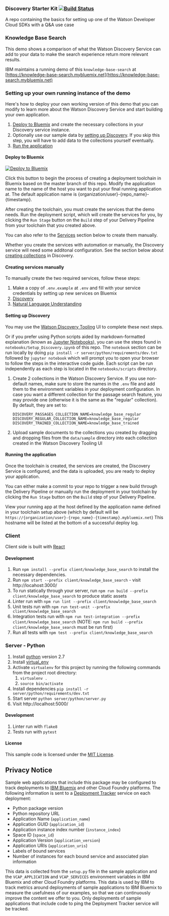 ### Discovery Starter Kit [![Build Status](https://api.travis-ci.org/watson-developer-cloud/discovery-starter-kit.svg)](https://travis-ci.org/watson-developer-cloud/discovery-starter-kit)

A repo containing the basics for setting up one of the Watson Developer Cloud SDKs with a Q&A use case

### Knowledge Base Search

This demo shows a comparison of what the Watson Discovery Service can add to your data to make the search experience return more relevant results.

IBM maintains a running demo of this `knowledge-base-search` at [https://knowledge-base-search.mybluemix.net](https://knowledge-base-search.mybluemix.net)

### Setting up your own running instance of the demo
Here's how to deploy your own working version of this demo that you can modify to learn more about the Watson Discovery Service and start building your own application.

1. [Deploy to Bluemix](#deploy-to-bluemix) and create the necessary collections in your Discovery service instance.
1. Optionally use our sample data by [setting up Discovery](#setting-up-discovery). If you skip this step, you will have to add data to the collections yourself eventually.
1. [Run the application](#running-the-application)

#### Deploy to Bluemix
[![Deploy to Bluemix](https://deployment-tracker.mybluemix.net/stats/24261964d00b59942cda0befd0535f50/button.svg)](https://bluemix.net/deploy?repository=https://github.com/watson-developer-cloud/discovery-starter-kit)

Click this button to begin the process of creating a deployment toolchain in Bluemix based on the master branch of this repo. Modify the application name to the name of the host you want to put your final running application at. The default application name is {organization/user}-{repo_name}-{timestamp}.

After creating the toolchain, you must create the services that the demo needs. Run the deployment script, which will create the services for you, by clicking  the `Run Stage` button on the `Build` step of your Delivery Pipeline from your toolchain that you created above.

You can also refer to the [Services](#creating-services-manually) section below to create them manually.

Whether you create the services with automation or manually, the Discovery service will need some additonal configuration. See the section below about [creating collections](#setting-up-discovery) in Discovery.

#### Creating services manually

To manually create the two required services, follow these steps:

1. Make a copy of `.env.example` at `.env` and fill with your service credentials by setting up new services on Bluemix
  1. [Discovery](https://console.ng.bluemix.net/catalog/services/discovery?taxonomyNavigation=watson)
  1. [Natural Language Understanding](https://console.ng.bluemix.net/catalog/services/natural-language-understanding?taxonomyNavigation=watson)

#### Setting up Discovery

You may use the [Watson Discovery Tooling](https://discovery-tooling.mybluemix.net) UI to complete these next steps.

Or if you prefer using Python scripts aided by markdown-formatted explanation (known as [Jupyter Notebooks](http://jupyter.readthedocs.io/en/latest/index.html)), you can use the steps found in `notebooks/Setup_Discovery.ipynb` of this repo. The `notebook` section can be run locally by doing `pip install -r server/python/requirements/dev.txt` followed by `jupyter notebook` which will prompt you to open your browser to follow the steps in the interactive code guide. Each script can be run independently as each step is located in the `notebooks/scripts` directory.

1. Create 2 collections in the Watson Discovery Service. If you use non-default names, make sure to store the names in the `.env` file and add them to the environment variables in your deployment configuration. In case you want a different collection for the passage search feature, you may provide one (otherwise it is the same as the "regular" collection). By default, they are set to:
   ```
   DISCOVERY_PASSAGES_COLLECTION_NAME=knowledge_base_regular
   DISCOVERY_REGULAR_COLLECTION_NAME=knowledge_base_regular
   DISCOVERY_TRAINED_COLLECTION_NAME=knowledge_base_trained
   ```
1. Upload sample documents to the collections you created by dragging and dropping files from the `data/sample` directory into each collection created in the Watson Discovery Tooling UI

#### Running the application

Once the toolchain is created, the services are created, the Discovery Service is configured, and the data is uploaded, you are ready to deploy your application.

You can either make a commit to your repo to trigger a new build through the Delivery Pipeline or manually run the deployment in your toolchain by clicking  the `Run Stage` button on the `Build` step of your Delivery Pipeline.

View your running app at the host defined by the application name defined in your toolchain setup above (which by default will be `https://{organization/user}-{repo_name}-{timestamp}.mybluemix.net`) This hostname will be listed at the bottom of a successful deploy log.

### Client

Client side is built with [React](https://facebook.github.io/react/)

#### Development

1. Run `npm install --prefix client/knowledge_base_search` to install the necessary dependencies.
1. Run `npm start --prefix client/knowledge_base_search` - visit http://locahost:3000/
1. To run statically through your server, run `npm run build --prefix client/knowledge_base_search` to produce static assets
1. Linter run with `npm run lint --prefix client/knowledge_base_search`
1. Unit tests run with `npm run test-unit --prefix client/knowledge_base_search`
1. Integration tests run with `npm run test-integration --prefix client/knowledge_base_search` (NOTE: `npm run build --prefix client/knowledge_base_search` must be run first)
1. Run all tests with `npm test --prefix client/knowledge_base_search`

### Server - Python

1. Install [python](https://www.python.org/) version 2.7
1. Install [virtual_env](https://virtualenv.pypa.io/en/stable/)
1. Activate `virtualenv` for this project by running the following commands from the project root directory:
    1. `virtualenv .`
    1. `source bin/activate`
1. Install dependencies `pip install -r server/python/requirements/dev.txt`
1. Start server `python server/python/server.py`
1. Visit http://localhost:5000/

#### Development

1. Linter run with `flake8`
1. Tests run with `pytest`

#### License

This sample code is licensed under the [MIT License](https://opensource.org/licenses/MIT).

## Privacy Notice

Sample web applications that include this package may be configured to track deployments to [IBM Bluemix](https://www.bluemix.net/) and other Cloud Foundry platforms. The following information is sent to a [Deployment Tracker](https://github.com/IBM-Bluemix/cf-deployment-tracker-service) service on each deployment:

* Python package version
* Python repository URL
* Application Name (`application_name`)
* Application GUID (`application_id`)
* Application instance index number (`instance_index`)
* Space ID (`space_id`)
* Application Version (`application_version`)
* Application URIs (`application_uris`)
* Labels of bound services
* Number of instances for each bound service and associated plan information

This data is collected from the `setup.py` file in the sample application and the `VCAP_APPLICATION` and `VCAP_SERVICES` environment variables in IBM Bluemix and other Cloud Foundry platforms. This data is used by IBM to track metrics around deployments of sample applications to IBM Bluemix to measure the usefulness of our examples, so that we can continuously improve the content we offer to you. Only deployments of sample applications that include code to ping the Deployment Tracker service will be tracked.
